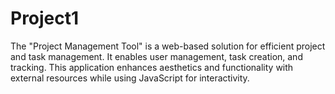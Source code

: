 # Project1
The "Project Management Tool" is a web-based solution for efficient project and task management. It enables user management, task creation, and tracking. This application enhances aesthetics and functionality with external resources while using JavaScript for interactivity.
